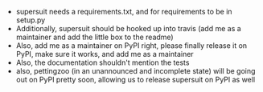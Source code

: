 * supersuit needs a requirements.txt, and for requirements to be in setup.py
* Additionally, supersuit should be hooked up into travis (add me as a maintainer and add the little box to the readme)
* Also, add me as a maintainer on PyPI right, please finally release it on PyPI, make sure it works, and add me as a maintainer
* Also, the documentation shouldn't mention the tests
* also, pettingzoo (in an unannounced and incomplete state) will be going out on PyPI pretty soon, allowing us to release supersuit on PyPI as well
